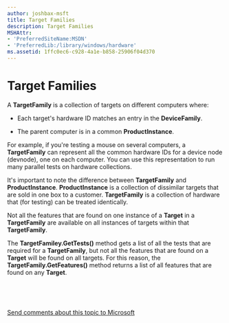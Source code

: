 ```yaml
---
author: joshbax-msft
title: Target Families
description: Target Families
MSHAttr:
- 'PreferredSiteName:MSDN'
- 'PreferredLib:/library/windows/hardware'
ms.assetid: 1ffc0ec6-c928-4a1e-b858-25906f04d370
---
```


# Target Families


A **TargetFamily** is a collection of targets on different computers where:

-   Each target's hardware ID matches an entry in the **DeviceFamily**.

-   The parent computer is in a common **ProductInstance**.

For example, if you're testing a mouse on several computers, a **TargetFamily** can represent all the common hardware IDs for a device node (devnode), one on each computer. You can use this representation to run many parallel tests on hardware collections.

It's important to note the difference between **TargetFamily** and **ProductInstance**. **ProductInstance** is a collection of dissimilar targets that are sold in one box to a customer. **TargetFamily** is a collection of hardware that (for testing) can be treated identically.

Not all the features that are found on one instance of a **Target** in a **TargetFamily** are available on all instances of targets within that **TargetFamily**.

The **TargetFamiley.GetTests()** method gets a list of all the tests that are required for a **TargetFamily**, but not all the features that are found on a **Target** will be found on all targets. For this reason, the **TargetFamily.GetFeatures()** method returns a list of all features that are found on any **Target**.

 

 

[Send comments about this topic to Microsoft](mailto:wsddocfb@microsoft.com?subject=Documentation%20feedback%20%5Bp_hck\p_hck%5D:%20Target%20Families%20%20RELEASE:%20%284/27/2016%29&body=%0A%0APRIVACY%20STATEMENT%0A%0AWe%20use%20your%20feedback%20to%20improve%20the%20documentation.%20We%20don't%20use%20your%20email%20address%20for%20any%20other%20purpose,%20and%20we'll%20remove%20your%20email%20address%20from%20our%20system%20after%20the%20issue%20that%20you're%20reporting%20is%20fixed.%20While%20we're%20working%20to%20fix%20this%20issue,%20we%20might%20send%20you%20an%20email%20message%20to%20ask%20for%20more%20info.%20Later,%20we%20might%20also%20send%20you%20an%20email%20message%20to%20let%20you%20know%20that%20we've%20addressed%20your%20feedback.%0A%0AFor%20more%20info%20about%20Microsoft's%20privacy%20policy,%20see%20http://privacy.microsoft.com/default.aspx. "Send comments about this topic to Microsoft")




